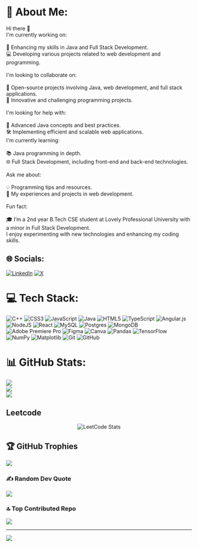 # 💫 About Me:
Hi there 👋<br>I'm currently working on:<br><br>🚀 Enhancing my skills in Java and Full Stack Development.<br>💻 Developing various projects related to web development and programming.<br><br>I'm looking to collaborate on:<br><br>🌟 Open-source projects involving Java, web development, and full stack applications.<br>🧩 Innovative and challenging programming projects.<br><br>I'm looking for help with:<br><br>🧠 Advanced Java concepts and best practices.<br>🛠 Implementing efficient and scalable web applications.<br>I'm currently learning:<br><br>📚 Java programming in depth.<br>🌐 Full Stack Development, including front-end and back-end technologies.<br><br>Ask me about:<br><br>💡 Programming tips and resources.<br>🔧 My experiences and projects in web development.<br><br>Fun fact:<br><br>🎓 I’m a 2nd year B.Tech CSE student at Lovely Professional University with a minor in Full Stack Development. <br>      I enjoy experimenting with new technologies and enhancing my coding skills.


## 🌐 Socials:
[![LinkedIn](https://img.shields.io/badge/LinkedIn-%230077B5.svg?logo=linkedin&logoColor=white)](https://linkedin.com/in/niteshj14) [![X](https://img.shields.io/badge/X-black.svg?logo=X&logoColor=white)](https://x.com/NiteshJ83599181) 

# 💻 Tech Stack:
![C++](https://img.shields.io/badge/c++-%2300599C.svg?style=for-the-badge&logo=c%2B%2B&logoColor=white) ![CSS3](https://img.shields.io/badge/css3-%231572B6.svg?style=for-the-badge&logo=css3&logoColor=white) ![JavaScript](https://img.shields.io/badge/javascript-%23323330.svg?style=for-the-badge&logo=javascript&logoColor=%23F7DF1E) ![Java](https://img.shields.io/badge/java-%23ED8B00.svg?style=for-the-badge&logo=openjdk&logoColor=white) ![HTML5](https://img.shields.io/badge/html5-%23E34F26.svg?style=for-the-badge&logo=html5&logoColor=white) ![TypeScript](https://img.shields.io/badge/typescript-%23007ACC.svg?style=for-the-badge&logo=typescript&logoColor=white) ![Angular.js](https://img.shields.io/badge/angular.js-%23E23237.svg?style=for-the-badge&logo=angularjs&logoColor=white) ![NodeJS](https://img.shields.io/badge/node.js-6DA55F?style=for-the-badge&logo=node.js&logoColor=white) ![React](https://img.shields.io/badge/react-%2320232a.svg?style=for-the-badge&logo=react&logoColor=%2361DAFB) ![MySQL](https://img.shields.io/badge/mysql-4479A1.svg?style=for-the-badge&logo=mysql&logoColor=white) ![Postgres](https://img.shields.io/badge/postgres-%23316192.svg?style=for-the-badge&logo=postgresql&logoColor=white) ![MongoDB](https://img.shields.io/badge/MongoDB-%234ea94b.svg?style=for-the-badge&logo=mongodb&logoColor=white) ![Adobe Premiere Pro](https://img.shields.io/badge/Adobe%20Premiere%20Pro-9999FF.svg?style=for-the-badge&logo=Adobe%20Premiere%20Pro&logoColor=white) ![Figma](https://img.shields.io/badge/figma-%23F24E1E.svg?style=for-the-badge&logo=figma&logoColor=white) ![Canva](https://img.shields.io/badge/Canva-%2300C4CC.svg?style=for-the-badge&logo=Canva&logoColor=white) ![Pandas](https://img.shields.io/badge/pandas-%23150458.svg?style=for-the-badge&logo=pandas&logoColor=white) ![TensorFlow](https://img.shields.io/badge/TensorFlow-%23FF6F00.svg?style=for-the-badge&logo=TensorFlow&logoColor=white) ![NumPy](https://img.shields.io/badge/numpy-%23013243.svg?style=for-the-badge&logo=numpy&logoColor=white) ![Matplotlib](https://img.shields.io/badge/Matplotlib-%23ffffff.svg?style=for-the-badge&logo=Matplotlib&logoColor=black) ![Git](https://img.shields.io/badge/git-%23F05033.svg?style=for-the-badge&logo=git&logoColor=white) ![GitHub](https://img.shields.io/badge/github-%23121011.svg?style=for-the-badge&logo=github&logoColor=white)
# 📊 GitHub Stats:
![](https://github-readme-stats.vercel.app/api?username=Mrgig7&theme=dark&hide_border=false&include_all_commits=true&count_private=true)<br/>
![](https://github-readme-streak-stats.herokuapp.com/?user=Mrgig7&theme=dark&hide_border=false)<br/>
![](https://github-readme-stats.vercel.app/api/top-langs/?username=Mrgig7&theme=dark&hide_border=false&include_all_commits=true&count_private=true&layout=compact)

  ## Leetcode
  <div align="center">

  ![LeetCode Stats](https://leetcode.card.workers.dev/Mrgig7?theme=auto&font=baloo&extension=null)

  </div>
  


## 🏆 GitHub Trophies
![](https://github-profile-trophy.vercel.app/?username=Mrgig7&theme=transparent&no-frame=false&no-bg=true&margin-w=4)

### ✍️ Random Dev Quote
![](https://quotes-github-readme.vercel.app/api?type=horizontal&theme=radical)

### 🔝 Top Contributed Repo
![](https://github-contributor-stats.vercel.app/api?username=Mrgig7&limit=5&theme=dark&combine_all_yearly_contributions=true)

---
[![](https://visitcount.itsvg.in/api?id=Mrgig7&icon=6&color=0)](https://visitcount.itsvg.in)

<!-- Proudly created with GPRM ( https://gprm.itsvg.in ) -->
